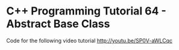 C++ Programming Tutorial 64 - Abstract Base Class
=================================================

Code for the following video tutorial http://youtu.be/SP0V-aWLCqc
